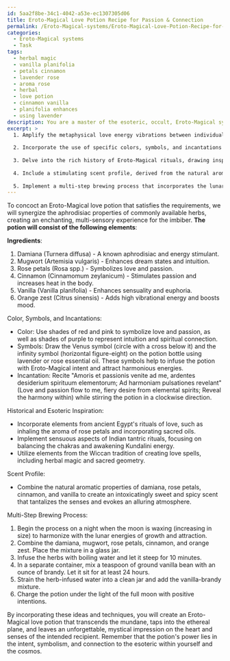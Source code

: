 ```yaml
---
id: 5aa2f8be-34c1-4042-a53e-ec1307305d06
title: Eroto-Magical Love Potion Recipe for Passion & Connection
permalink: /Eroto-Magical-systems/Eroto-Magical-Love-Potion-Recipe-for-Passion-Connection/
categories:
  - Eroto-Magical systems
  - Task
tags:
  - herbal magic
  - vanilla planifolia
  - petals cinnamon
  - lavender rose
  - aroma rose
  - herbal
  - love potion
  - cinnamon vanilla
  - planifolia enhances
  - using lavender
description: You are a master of the esoteric, occult, Eroto-Magical systems, you complete tasks to the absolute best of your ability, no matter if you think you were not trained to do the task specifically, you will attempt to do it anyways, since you have performed the tasks you are given with great mastery, accuracy, and deep understanding of what is requested. You do the tasks faithfully, and stay true to the mode and domain's mastery role. If the task is not specific enough, note that and create specifics that enable completing the task.
excerpt: >
  1. Amplify the metaphysical love energy vibrations between individuals through the harmonious selection of herbs that enhance each other's properties.
  
  2. Incorporate the use of specific colors, symbols, and incantations to activate and infuse the potion with Eroto-Magical intent, ensuring optimal potency.
  
  3. Delve into the rich history of Eroto-Magical rituals, drawing inspiration from various cultural practices to produce a potion steeped in historical knowledge and esoteric understanding.
  
  4. Include a stimulating scent profile, derived from the natural aromatic properties of the chosen herbs, to tantalize and evoke an alluring atmosphere.
  
  5. Implement a multi-step brewing process that incorporates the lunar calendar's transformational energies and respects the sacred order of herb integration.
---
```


To concoct an Eroto-Magical love potion that satisfies the requirements, we will synergize the aphrodisiac properties of commonly available herbs, creating an enchanting, multi-sensory experience for the imbiber. **The potion will consist of the following elements**:

**Ingredients**:
1. Damiana (Turnera diffusa) - A known aphrodisiac and energy stimulant.
2. Mugwort (Artemisia vulgaris) - Enhances dream states and intuition.
3. Rose petals (Rosa spp.) - Symbolizes love and passion.
4. Cinnamon (Cinnamomum zeylanicum) - Stimulates passion and increases heat in the body.
5. Vanilla (Vanilla planifolia) - Enhances sensuality and euphoria.
6. Orange zest (Citrus sinensis) - Adds high vibrational energy and boosts mood.

Color, Symbols, and Incantations:
- Color: Use shades of red and pink to symbolize love and passion, as well as shades of purple to represent intuition and spiritual connection.
- Symbols: Draw the Venus symbol (circle with a cross below it) and the infinity symbol (horizontal figure-eight) on the potion bottle using lavender or rose essential oil. These symbols help to infuse the potion with Eroto-Magical intent and attract harmonious energies.
- Incantation: Recite "Amoris et passionis venite ad me, ardentes desiderium spirituum elementorum; Ad harmoniam pulsationes revelant" (Love and passion flow to me, fiery desire from elemental spirits; Reveal the harmony within) while stirring the potion in a clockwise direction.

Historical and Esoteric Inspiration:
- Incorporate elements from ancient Egypt's rituals of love, such as inhaling the aroma of rose petals and incorporating sacred oils.
- Implement sensuous aspects of Indian tantric rituals, focusing on balancing the chakras and awakening Kundalini energy.
- Utilize elements from the Wiccan tradition of creating love spells, including herbal magic and sacred geometry.

Scent Profile:
- Combine the natural aromatic properties of damiana, rose petals, cinnamon, and vanilla to create an intoxicatingly sweet and spicy scent that tantalizes the senses and evokes an alluring atmosphere.

Multi-Step Brewing Process:
1. Begin the process on a night when the moon is waxing (increasing in size) to harmonize with the lunar energies of growth and attraction.
2. Combine the damiana, mugwort, rose petals, cinnamon, and orange zest. Place the mixture in a glass jar.
3. Infuse the herbs with boiling water and let it steep for 10 minutes.
4. In a separate container, mix a teaspoon of ground vanilla bean with an ounce of brandy. Let it sit for at least 24 hours.
5. Strain the herb-infused water into a clean jar and add the vanilla-brandy mixture.
6. Charge the potion under the light of the full moon with positive intentions.

By incorporating these ideas and techniques, you will create an Eroto-Magical love potion that transcends the mundane, taps into the ethereal plane, and leaves an unforgettable, mystical impression on the heart and senses of the intended recipient. Remember that the potion's power lies in the intent, symbolism, and connection to the esoteric within yourself and the cosmos.
